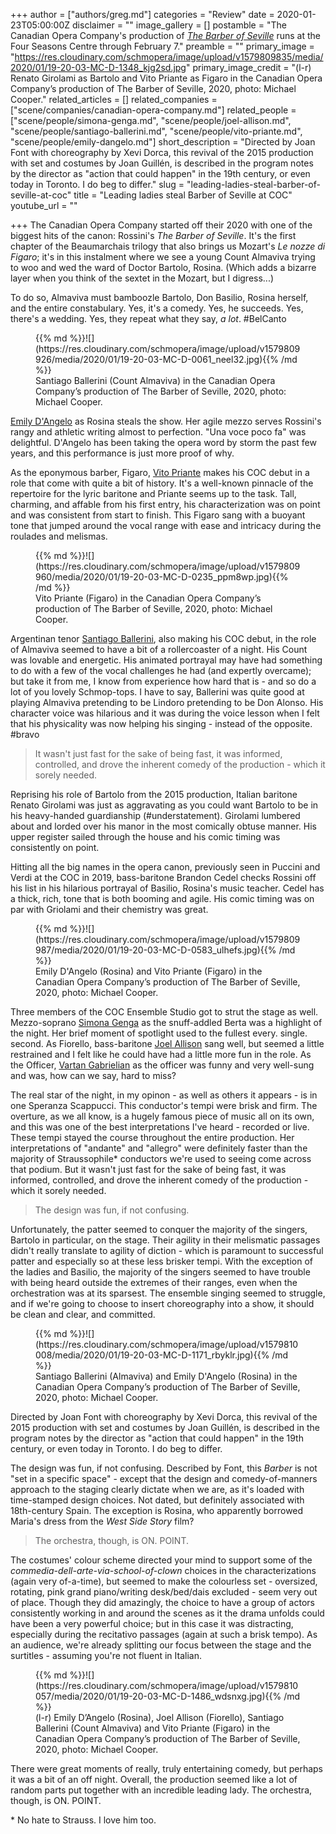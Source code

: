 +++
author = ["authors/greg.md"]
categories = "Review"
date = 2020-01-23T05:00:00Z
disclaimer = ""
image_gallery = []
postamble = "The Canadian Opera Company's production of [_The Barber of Seville_](https://www.coc.ca/productions/18712) runs at the Four Seasons Centre through February 7."
preamble = ""
primary_image = "https://res.cloudinary.com/schmopera/image/upload/v1579809835/media/2020/01/19-20-03-MC-D-1348_kjg2sd.jpg"
primary_image_credit = "(l-r) Renato Girolami as Bartolo and Vito Priante as Figaro in the Canadian Opera Company’s production of The Barber of Seville, 2020, photo: Michael Cooper."
related_articles = []
related_companies = ["scene/companies/canadian-opera-company.md"]
related_people = ["scene/people/simona-genga.md", "scene/people/joel-allison.md", "scene/people/santiago-ballerini.md", "scene/people/vito-priante.md", "scene/people/emily-dangelo.md"]
short_description = "Directed by Joan Font with choreography by Xevi Dorca, this revival of the 2015 production with set and costumes by Joan Guillén, is described in the program notes by the director as \"action that could happen\" in the 19th century, or even today in Toronto. I do beg to differ."
slug = "leading-ladies-steal-barber-of-seville-at-coc"
title = "Leading ladies steal Barber of Seville at COC"
youtube_url = ""

+++
The Canadian Opera Company started off their 2020 with one of the biggest hits of the canon: Rossini's _The Barber of Seville_. It's the first chapter of the Beaumarchais trilogy that also brings us Mozart's _Le nozze di Figaro_; it's in this instalment where we see a young Count Almaviva trying to woo and wed the ward of Doctor Bartolo, Rosina. (Which adds a bizarre layer when you think of the sextet in the Mozart, but I digress...)

To do so, Almaviva must bamboozle Bartolo, Don Basilio, Rosina herself, and the entire constabulary. Yes, it's a comedy. Yes, he succeeds. Yes, there's a wedding. Yes, they repeat what they say, _a lot_. #BelCanto

<figure data-type="image">{{% md %}}![](https://res.cloudinary.com/schmopera/image/upload/v1579809926/media/2020/01/19-20-03-MC-D-0061_neel32.jpg){{% /md %}}

<figcaption>Santiago Ballerini (Count Almaviva) in the Canadian Opera Company’s production of The Barber of Seville, 2020, photo: Michael Cooper.</figcaption>

</figure>

[Emily D'Angelo](/scene/people/emily-dangelo/) as Rosina steals the show. Her agile mezzo serves Rossini's rangy and athletic writing almost to perfection. "Una voce poco fa" was delightful. D'Angelo has been taking the opera word by storm the past few years, and this performance is just more proof of why.

As the eponymous barber, Figaro, [Vito Priante](/scene/people/vito-priante/) makes his COC debut in a role that come with quite a bit of history. It's a well-known pinnacle of the repertoire for the lyric baritone and Priante seems up to the task. Tall, charming, and affable from his first entry, his characterization was on point and was consistent from start to finish. This Figaro sang with a buoyant tone that jumped around the vocal range with ease and intricacy during the roulades and melismas.

<figure data-type="image">{{% md %}}![](https://res.cloudinary.com/schmopera/image/upload/v1579809960/media/2020/01/19-20-03-MC-D-0235_ppm8wp.jpg){{% /md %}}

<figcaption>Vito Priante (Figaro) in the Canadian Opera Company’s production of The Barber of Seville, 2020, photo: Michael Cooper.</figcaption>

</figure>

Argentinan tenor [Santiago Ballerini](/scene/people/santiago-ballerini/), also making his COC debut, in the role of Almaviva seemed to have a bit of a rollercoaster of a night. His Count was lovable and energetic. His animated portrayal may have had something to do with a few of the vocal challenges he had (and expertly overcame); but take it from me, I know from experience how hard that is - and so do a lot of you lovely Schmop-tops. I have to say, Ballerini was quite good at playing Almaviva pretending to be Lindoro pretending to be Don Alonso. His character voice was hilarious and it was during the voice lesson when I felt that his physicality was now helping his singing - instead of the opposite. #bravo

> It wasn't just fast for the sake of being fast, it was informed, controlled, and drove the inherent comedy of the production - which it sorely needed.

Reprising his role of Bartolo from the 2015 production, Italian baritone Renato Girolami was just as aggravating as you could want Bartolo to be in his heavy-handed guardianship (#understatement). Girolami lumbered about and lorded over his manor in the most comically obtuse manner. His upper register sailed through the house and his comic timing was consistently on point.

Hitting all the big names in the opera canon, previously seen in Puccini and Verdi at the COC in 2019, bass-baritone Brandon Cedel checks Rossini off his list in his hilarious portrayal of Basilio, Rosina's music teacher. Cedel has a thick, rich, tone that is both booming and agile. His comic timing was on par with Griolami and their chemistry was great.

<figure data-type="image">{{% md %}}![](https://res.cloudinary.com/schmopera/image/upload/v1579809987/media/2020/01/19-20-03-MC-D-0583_ulhefs.jpg){{% /md %}}

<figcaption>Emily D'Angelo (Rosina) and Vito Priante (Figaro) in the Canadian Opera Company’s production of The Barber of Seville, 2020, photo: Michael Cooper.</figcaption>

</figure>

Three members of the COC Ensemble Studio got to strut the stage as well. Mezzo-soprano [Simona Genga](/scene/people/simona-genga/) as the snuff-addled Berta was a highlight of the night. Her brief moment of spotlight used to the fullest every. single. second. As Fiorello, bass-baritone [Joel Allison](/scene/people/joel-allison/) sang well, but seemed a little restrained and I felt like he could have had a little more fun in the role. As the Officer, [Vartan Gabrielian](/scene/people/vartan-gabrielian/) as the officer was funny and very well-sung and was, how can we say, hard to miss?

The real star of the night, in my opinon - as well as others it appears - is in one Speranza Scappucci. This conductor's tempi were brisk and firm. The overture, as we all know, is a hugely famous piece of music all on its own, and this was one of the best interpretations I've heard - recorded or live. These tempi stayed the course throughout the entire production. Her interpretations of "andante" and "allegro" were definitely faster than the majority of Straussophile* conductors we're used to seeing come across that podium. But it wasn't just fast for the sake of being fast, it was informed, controlled, and drove the inherent comedy of the production - which it sorely needed.

> The design was fun, if not confusing.

Unfortunately, the patter seemed to conquer the majority of the singers, Bartolo in particular, on the stage. Their agility in their melismatic passages didn't really translate to agility of diction - which is paramount to successful patter and especially so at these less brisker tempi. With the exception of the ladies and Basilio, the majority of the singers seemed to have trouble with being heard outside the extremes of their ranges, even when the orchestration was at its sparsest. The ensemble singing seemed to struggle, and if we're going to choose to insert choreography into a show, it should be clean and clear, and committed.

<figure data-type="image">{{% md %}}![](https://res.cloudinary.com/schmopera/image/upload/v1579810008/media/2020/01/19-20-03-MC-D-1171_rbyklr.jpg){{% /md %}}

<figcaption>Santiago Ballerini (Almaviva) and Emily D'Angelo (Rosina) in the Canadian Opera Company’s production of The Barber of Seville, 2020, photo: Michael Cooper.</figcaption>

</figure>

Directed by Joan Font with choreography by Xevi Dorca, this revival of the 2015 production with set and costumes by Joan Guillén, is described in the program notes by the director as "action that could happen" in the 19th century, or even today in Toronto. I do beg to differ.

The design was fun, if not confusing. Described by Font, this _Barber_ is not "set in a specific space" - except that the design and comedy-of-manners approach to the staging clearly dictate when we are, as it's loaded with time-stamped design choices. Not dated, but definitely associated with 18th-century Spain. The exception is Rosina, who apparently borrowed Maria's dress from the _West Side Story_ film? 

> The orchestra, though, is ON. POINT.

The costumes' colour scheme directed your mind to support some of the _commedia-dell-arte-via-school-of-clown_ choices in the characterizations (again very of-a-time), but seemed to make the colourless set  - oversized, rotating, pink grand piano/writing desk/bed/dais excluded - seem very out of place. Though they did amazingly, the choice to have a group of actors consistently working in and around the scenes as it the drama unfolds could have been a very powerful choice; but in this case it was distracting, especially during the recitativo passages (again at such a brisk tempo). As an audience, we're already splitting our focus between the stage and the surtitles - assuming you're not fluent in Italian.

<figure data-type="image">{{% md %}}![](https://res.cloudinary.com/schmopera/image/upload/v1579810057/media/2020/01/19-20-03-MC-D-1486_wdsnxg.jpg){{% /md %}}

<figcaption>(l-r) Emily D’Angelo (Rosina), Joel Allison (Fiorello), Santiago Ballerini (Count Almaviva) and Vito Priante (Figaro) in the Canadian Opera Company’s production of The Barber of Seville, 2020, photo: Michael Cooper.</figcaption>

</figure>

There were great moments of really, truly entertaining comedy, but perhaps it was a bit of an off night. Overall, the production seemed like a lot of random parts put together with an incredible leading lady. The orchestra, though, is ON. POINT.

\* No hate to Strauss. I love him too.